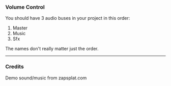﻿### Volume Control
You should have 3 audio buses in your project in this order:
1. Master
2. Music
3. Sfx

The names don't really matter just the order.

---
### Credits
Demo sound/music from zapsplat.com